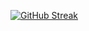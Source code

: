 [![GitHub Streak](https://streak-stats.demolab.com?user=icehuntmen&theme=dark&hide_border=true&locale=ru&hide_longest_streak=true)](https://git.io/streak-stats)

<!---
icehuntmen/icehuntmen is a ✨ special ✨ repository because its `README.md` (this file) appears on your GitHub profile.
You can click the Preview link to take a look at your changes.
--->
